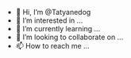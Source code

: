 - 👋 Hi, I’m @Tatyanedog
- 👀 I’m interested in ...
- 🌱 I’m currently learning ...
- 💞️ I’m looking to collaborate on ...
- 📫 How to reach me ...

<!---
Tatyanedog/Tatyanedog is a ✨ special ✨ repository because its `README.md` (this file) appears on your GitHub profile.
You can click the Preview link to take a look at your changes.
--->
